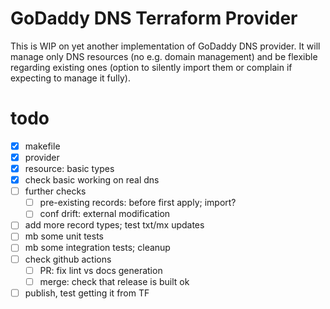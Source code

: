 # GoDaddy DNS Terraform Provider

This is WIP on yet another implementation of GoDaddy DNS provider.
It will manage only DNS resources (no e.g. domain management) and
be flexible regarding existing ones (option to silently import them
or complain if expecting to manage it fully).

# todo
- [X] makefile
- [x] provider
- [x] resource: basic types
- [x] check basic working on real dns
- [ ] further checks
  - [ ] pre-existing records: before first apply; import?
  - [ ] conf drift: external modification
- [ ] add more record types; test txt/mx updates
- [ ] mb some unit tests
- [ ] mb some integration tests; cleanup
- [ ] check github actions
  - [ ] PR: fix lint vs docs generation
  - [ ] merge: check that release is built ok
- [ ] publish, test getting it from TF
